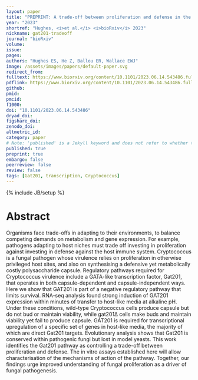 ```yaml
---
layout: paper
title: "PREPRINT: A trade-off between proliferation and defense in the fungal pathogen Cryptococcus at alkaline pH is controlled by the transcription factor GAT201"
year: "2023"
shortref: "Hughes, <i>et al.</i> <i>bioRxiv</i> 2023"
nickname: gat201-tradeoff
journal: "bioRxiv"
volume: 
issue:
pages: 
authors: "Hughes ES, He Z, Ballou ER, Wallace EWJ"
image: /assets/images/papers/default-paper.svg
redirect_from: 
fulltext: https://www.biorxiv.org/content/10.1101/2023.06.14.543486.full
pdflink: https://www.biorxiv.org/content/10.1101/2023.06.14.543486.full.pdf
github: 
pmid: 
pmcid: 
f1000: 
doi: "10.1101/2023.06.14.543486"
dryad_doi:
figshare_doi: 
zenodo_doi:
altmetric_id:
category: paper
# Note: 'published' is a Jekyll keyword and does not refer to whether the paper is published, but rather to whether this Markdown should be part of the rendered site.
published: true
preprint: true
embargo: false	
peerreview: false
review: false
tags: [Gat201, transcription, Cryptococcus]
---
```

{% include JB/setup %}

# Abstract 

Organisms face trade-offs in adapting to their environments, to balance competing demands on metabolism and gene expression. For example, pathogens adapting to host niches must trade off investing in proliferation against investing in defense against the host immune system. Cryptococcus is a fungal pathogen whose virulence relies on proliferation in otherwise privileged host sites, and also on synthesising a defensive yet metabolically costly polysaccharide capsule. Regulatory pathways required for Cryptococcus virulence include a GATA-like transcription factor, Gat201, that operates in both capsule-dependent and capsule-independent ways. Here we show that GAT201 is part of a negative regulatory pathway that limits survival. RNA-seq analysis found strong induction of GAT201 expression within minutes of transfer to host-like media at alkaline pH. Under these conditions, wild-type Cryptococcus cells produce capsule but do not bud or maintain viability, while gat201∆ cells make buds and maintain viability yet fail to produce capsule. GAT201 is required for transcriptional upregulation of a specific set of genes in host-like media, the majority of which are direct Gat201 targets. Evolutionary analysis shows that Gat201 is conserved within pathogenic fungi but lost in model yeasts. This work identifies the Gat201 pathway as controlling a trade-off between proliferation and defense. The in vitro assays established here will allow characterisation of the mechanisms of action of the pathway. Together, our findings urge improved understanding of fungal proliferation as a driver of fungal pathogenesis.

